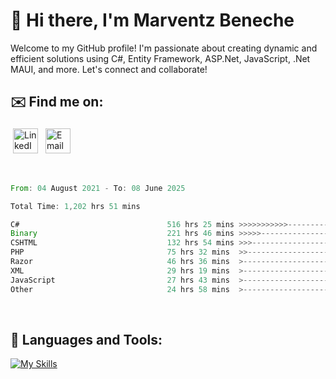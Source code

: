 # 👋 Hi there, I'm Marventz Beneche

Welcome to my GitHub profile! I'm passionate about creating dynamic and efficient solutions using C#, Entity Framework, ASP.Net, JavaScript, .Net MAUI, and more. Let's connect and collaborate!

## ✉️ Find me on:
 <a href="https://linkedin.com/in/benechem" target="_blank" rel="noopener noreferrer"> <img src="https://icons.iconarchive.com/icons/limav/flat-gradient-social/512/Linkedin-icon.png" alt="LinkedIn" height="40" style="vertical-align:top; margin:4px"></a>
 <a href="mailto:info@benechem.co"> <img src="https://icons.iconarchive.com/icons/dtafalonso/android-lollipop/512/Gmail-icon.png" alt="Email" height="40" style="vertical-align:top; margin:4px"></a>
</p>

<br/>
<!--START_SECTION:waka-->

```rust
From: 04 August 2021 - To: 08 June 2025

Total Time: 1,202 hrs 51 mins

C#                                 516 hrs 25 mins >>>>>>>>>>>--------------   42.06 %
Binary                             221 hrs 46 mins >>>>>--------------------   18.06 %
CSHTML                             132 hrs 54 mins >>>----------------------   10.83 %
PHP                                75 hrs 32 mins  >>-----------------------   06.15 %
Razor                              46 hrs 36 mins  >------------------------   03.80 %
XML                                29 hrs 19 mins  >------------------------   02.39 %
JavaScript                         27 hrs 43 mins  >------------------------   02.26 %
Other                              24 hrs 58 mins  >------------------------   02.03 %
```

<!--END_SECTION:waka-->
<br />

## 🧰 Languages and Tools:

[![My Skills](https://skillicons.dev/icons?i=js,html,css,cs,java,php,mysql,dotnet,bootstrap,visualstudio,vscode,androidstudio,azure,xd,wordpress,raspberrypi)](https://skillicons.dev)
<br />

